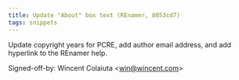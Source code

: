 ```yaml
---
title: Update "About" box text (REnamer, 8053cd7)
tags: snippets
---
```


Update copyright years for PCRE, add author email address, and add hyperlink to the REnamer help.

Signed-off-by: Wincent Colaiuta &lt;win@wincent.com&gt;
